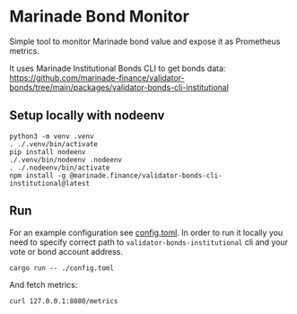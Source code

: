 # Marinade Bond Monitor

Simple tool to monitor Marinade bond value and expose it as Prometheus
metrics.

It uses Marinade Institutional Bonds CLI to get bonds data:
https://github.com/marinade-finance/validator-bonds/tree/main/packages/validator-bonds-cli-institutional

## Setup locally with nodeenv

```
python3 -m venv .venv
. ./.venv/bin/activate
pip install nodeenv
./.venv/bin/nodeenv .nodeenv    
. ./.nodeenv/bin/activate
npm install -g @marinade.finance/validator-bonds-cli-institutional@latest
```

## Run

For an example configuration see [config.toml](./config.toml). In order to run
it locally you need to specify correct path to `validator-bonds-institutional`
cli and your vote or bond account address.

```
cargo run -- ./config.toml
```

And fetch metrics:
```
curl 127.0.0.1:8080/metrics
```
